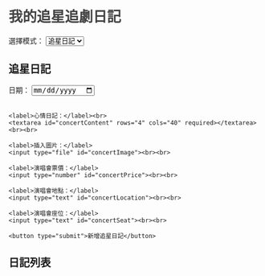 <!DOCTYPE html>
<html lang="zh-Hant">
<head>
  <meta charset="UTF-8">
  <title>我的追星追劇日記</title>
  <style>
    body { font-family: Arial, sans-serif; margin: 20px; }
    h1 { color: #444; }
    .diary-entry { 
      border: 1px solid #ccc; 
      border-radius: 8px; 
      padding: 10px; 
      margin: 10px 0; 
    }
    .delete-btn {
      background-color: #ff4d4d;
      color: white;
      border: none;
      border-radius: 5px;
      padding: 5px 10px;
      cursor: pointer;
      margin-top: 5px;
    }
    .delete-btn:hover { background-color: #cc0000; }
    .hidden { display: none; }
  </style>
</head>
<body>
  <h1>我的追星追劇日記</h1>

  <!-- 模式切換 -->
  <label>選擇模式：</label>
  <select id="modeSelect">
    <option value="concert">追星日記</option>
    <option value="drama">追劇日記</option>
  </select>

  <!-- 追星日記表單 -->
  <form id="concertForm">
    <h2>追星日記</h2>
    <label>日期：</label>
    <input type="date" id="concertDate" required><br><br>

    <label>心情日記：</label><br>
    <textarea id="concertContent" rows="4" cols="40" required></textarea><br><br>

    <label>插入圖片：</label>
    <input type="file" id="concertImage"><br><br>

    <label>演唱會票價：</label>
    <input type="number" id="concertPrice"><br><br>

    <label>演唱會地點：</label>
    <input type="text" id="concertLocation"><br><br>

    <label>演唱會座位：</label>
    <input type="text" id="concertSeat"><br><br>

    <button type="submit">新增追星日記</button>
  </form>

  <!-- 追劇日記表單 -->
  <form id="dramaForm" class="hidden">
    <h2>追劇日記</h2>
    <label>日期：</label>
    <input type="date" id="dramaDate" required><br><br>

    <label>心情日記：</label><br>
    <textarea id="dramaContent" rows="4" cols="40" required></textarea><br><br>

    <label>插入圖片：</label>
    <input type="file" id="dramaImage"><br><br>

    <label>劇名：</label>
    <input type="text" id="dramaName"><br><br>

    <label>集數：</label>
    <input type="text" id="dramaEpisode"><br><br>

    <button type="submit">新增追劇日記</button>
  </form>

  <h2>日記列表</h2>
  <div id="diaryList"></div>

  <script>
    const modeSelect = document.getElementById("modeSelect");
    const concertForm = document.getElementById("concertForm");
    const dramaForm = document.getElementById("dramaForm");
    const diaryList = document.getElementById("diaryList");

    // 載入已儲存的日記
    window.onload = () => {
      const savedDiaries = JSON.parse(localStorage.getItem("diaries")) || [];
      savedDiaries.forEach(entry => renderDiary(entry));
    };

    // 模式切換
    modeSelect.addEventListener("change", () => {
      if (modeSelect.value === "concert") {
        concertForm.classList.remove("hidden");
        dramaForm.classList.add("hidden");
      } else {
        dramaForm.classList.remove("hidden");
        concertForm.classList.add("hidden");
      }
    });

    // 追星日記提交
    concertForm.addEventListener("submit", function(e) {
      e.preventDefault();
      const entry = {
        type: "concert",
        date: document.getElementById("concertDate").value,
        content: document.getElementById("concertContent").value,
        price: document.getElementById("concertPrice").value,
        location: document.getElementById("concertLocation").value,
        seat: document.getElementById("concertSeat").value,
        image: document.getElementById("concertImage").files[0]
          ? URL.createObjectURL(document.getElementById("concertImage").files[0])
          : null
      };
      saveDiary(entry);
      renderDiary(entry);
      concertForm.reset();
    });

    // 追劇日記提交
    dramaForm.addEventListener("submit", function(e) {
      e.preventDefault();
      const entry = {
        type: "drama",
        date: document.getElementById("dramaDate").value,
        content: document.getElementById("dramaContent").value,
        dramaName: document.getElementById("dramaName").value,
        episode: document.getElementById("dramaEpisode").value,
        image: document.getElementById("dramaImage").files[0]
          ? URL.createObjectURL(document.getElementById("dramaImage").files[0])
          : null
      };
      saveDiary(entry);
      renderDiary(entry);
      dramaForm.reset();
    });

    // 儲存到 LocalStorage
    function saveDiary(entry) {
      const savedDiaries = JSON.parse(localStorage.getItem("diaries")) || [];
      savedDiaries.push(entry);
      localStorage.setItem("diaries", JSON.stringify(savedDiaries));
    }

    // 刪除日記
    function deleteDiary(entryDiv, entry) {
      diaryList.removeChild(entryDiv);
      let savedDiaries = JSON.parse(localStorage.getItem("diaries")) || [];
      savedDiaries = savedDiaries.filter(d => !(d.date === entry.date && d.content === entry.content));
      localStorage.setItem("diaries", JSON.stringify(savedDiaries));
    }

    // 顯示日記
    function renderDiary(entry) {
      const entryDiv = document.createElement("div");
      entryDiv.className = "diary-entry";

      let html = "";
      if (entry.type === "concert") {
        html += `<h3>🎤 追星日記</h3><strong>${entry.date}</strong><p>${entry.content}</p>`;
        if (entry.image) html += `<img src="${entry.image}" width="200"><br>`;
        if (entry.price) html += `<p>票價：${entry.price} 元</p>`;
        if (entry.location) html += `<p>地點：${entry.location}</p>`;
        if (entry.seat) html += `<p>座位：${entry.seat}</p>`;
      } else {
        html += `<h3>📺 追劇日記</h3><strong>${entry.date}</strong><p>${entry.content}</p>`;
        if (entry.image) html += `<img src="${entry.image}" width="200"><br>`;
        if (entry.dramaName) html += `<p>劇名：${entry.dramaName}</p>`;
        if (entry.episode) html += `<p>集數：${entry.episode}</p>`;
      }

      const deleteBtn = document.createElement("button");
      deleteBtn.innerText = "刪除日記";
      deleteBtn.className = "delete-btn";
      deleteBtn.addEventListener("click", () => deleteDiary(entryDiv, entry));

      entryDiv.innerHTML = html;
      entryDiv.appendChild(deleteBtn);
      diaryList.appendChild(entryDiv);
    }
  </script>
</body>
</html>
